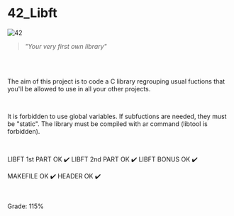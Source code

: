 # 42_Libft

![42](https://user-images.githubusercontent.com/76601369/110706242-77158d00-81ef-11eb-8085-5da6f0988553.jpg)
</br>
> *"Your very first own library"*
</br>
</br>
<p> The aim of this project is to code a C library regrouping usual fuctions that you'll be allowed to use in all your other projects.</br></p>
</br>
<p> It is forbidden to use global variables. If subfuctions are needed, they must be "static". The library must be compiled with ar command (libtool is forbidden).</br></p>
</br>
<p> LIBFT 1st PART OK ✔️ LIBFT 2nd PART OK ✔️ LIBFT BONUS OK ✔️</p>
<p> MAKEFILE OK ✔️ HEADER OK ✔️</p>
</br>
<p> Grade: 115% </p>


